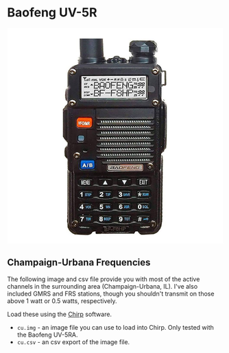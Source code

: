 # Baofeng UV-5R

![](UV-5R.jpg)

## Champaign-Urbana Frequencies
The following image and csv file provide you with most of the active channels in the surrounding area (Champaign-Urbana, IL). I've also included GMRS and FRS stations, though you shouldn't transmit on those above 1 watt or 0.5 watts, respectively.

Load these using the [Chirp](https://chirp.danplanet.com/projects/chirp/wiki/Home) software.
* `cu.img` - an image file you can use to load into Chirp. Only tested with the Baofeng UV-5RA.
* `cu.csv` - an csv export of the image file. 
